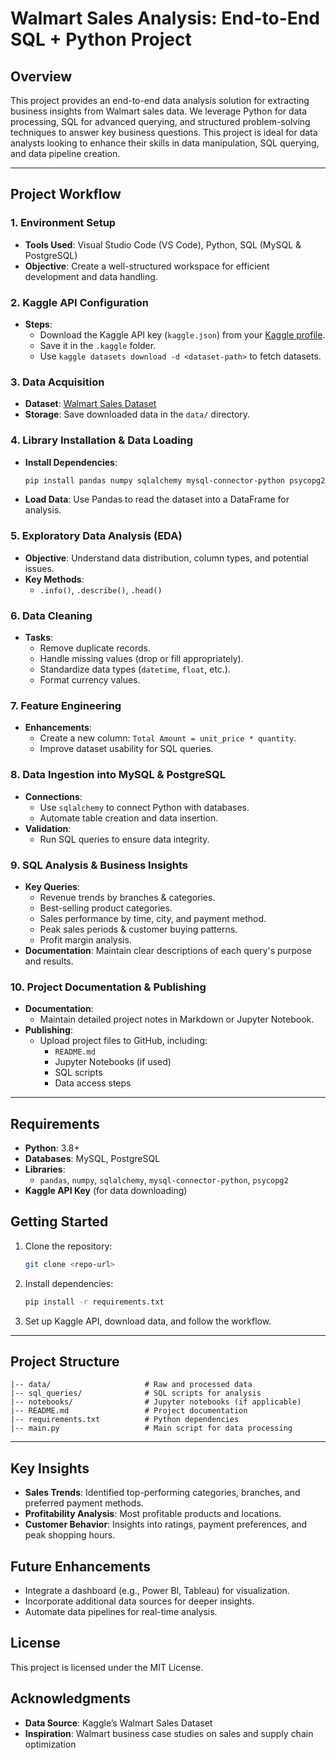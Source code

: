 # Walmart Sales Analysis: End-to-End SQL + Python Project

## Overview

This project provides an end-to-end data analysis solution for extracting business insights from Walmart sales data. We leverage Python for data processing, SQL for advanced querying, and structured problem-solving techniques to answer key business questions. This project is ideal for data analysts looking to enhance their skills in data manipulation, SQL querying, and data pipeline creation.

---

## Project Workflow

### 1. Environment Setup
- **Tools Used**: Visual Studio Code (VS Code), Python, SQL (MySQL & PostgreSQL)
- **Objective**: Create a well-structured workspace for efficient development and data handling.

### 2. Kaggle API Configuration
- **Steps**:
  - Download the Kaggle API key (`kaggle.json`) from your [Kaggle profile](https://www.kaggle.com/).
  - Save it in the `.kaggle` folder.
  - Use `kaggle datasets download -d <dataset-path>` to fetch datasets.

### 3. Data Acquisition
- **Dataset**: [Walmart Sales Dataset](https://www.kaggle.com/najir0123/walmart-10k-sales-datasets)
- **Storage**: Save downloaded data in the `data/` directory.

### 4. Library Installation & Data Loading
- **Install Dependencies**:
  ```bash
  pip install pandas numpy sqlalchemy mysql-connector-python psycopg2
  ```
- **Load Data**: Use Pandas to read the dataset into a DataFrame for analysis.

### 5. Exploratory Data Analysis (EDA)
- **Objective**: Understand data distribution, column types, and potential issues.
- **Key Methods**:
  - `.info()`, `.describe()`, `.head()`

### 6. Data Cleaning
- **Tasks**:
  - Remove duplicate records.
  - Handle missing values (drop or fill appropriately).
  - Standardize data types (`datetime`, `float`, etc.).
  - Format currency values.

### 7. Feature Engineering
- **Enhancements**:
  - Create a new column: `Total Amount = unit_price * quantity`.
  - Improve dataset usability for SQL queries.

### 8. Data Ingestion into MySQL & PostgreSQL
- **Connections**:
  - Use `sqlalchemy` to connect Python with databases.
  - Automate table creation and data insertion.
- **Validation**:
  - Run SQL queries to ensure data integrity.

### 9. SQL Analysis & Business Insights
- **Key Queries**:
  - Revenue trends by branches & categories.
  - Best-selling product categories.
  - Sales performance by time, city, and payment method.
  - Peak sales periods & customer buying patterns.
  - Profit margin analysis.
- **Documentation**: Maintain clear descriptions of each query's purpose and results.

### 10. Project Documentation & Publishing
- **Documentation**:
  - Maintain detailed project notes in Markdown or Jupyter Notebook.
- **Publishing**:
  - Upload project files to GitHub, including:
    - `README.md`
    - Jupyter Notebooks (if used)
    - SQL scripts
    - Data access steps

---

## Requirements

- **Python**: 3.8+
- **Databases**: MySQL, PostgreSQL
- **Libraries**:
  - `pandas`, `numpy`, `sqlalchemy`, `mysql-connector-python`, `psycopg2`
- **Kaggle API Key** (for data downloading)

## Getting Started

1. Clone the repository:
   ```bash
   git clone <repo-url>
   ```
2. Install dependencies:
   ```bash
   pip install -r requirements.txt
   ```
3. Set up Kaggle API, download data, and follow the workflow.

---

## Project Structure

```plaintext
|-- data/                     # Raw and processed data
|-- sql_queries/              # SQL scripts for analysis
|-- notebooks/                # Jupyter notebooks (if applicable)
|-- README.md                 # Project documentation
|-- requirements.txt          # Python dependencies
|-- main.py                   # Main script for data processing
```

---

## Key Insights

- **Sales Trends**: Identified top-performing categories, branches, and preferred payment methods.
- **Profitability Analysis**: Most profitable products and locations.
- **Customer Behavior**: Insights into ratings, payment preferences, and peak shopping hours.

## Future Enhancements

- Integrate a dashboard (e.g., Power BI, Tableau) for visualization.
- Incorporate additional data sources for deeper insights.
- Automate data pipelines for real-time analysis.

## License

This project is licensed under the MIT License.

## Acknowledgments

- **Data Source**: Kaggle’s Walmart Sales Dataset
- **Inspiration**: Walmart business case studies on sales and supply chain optimization

